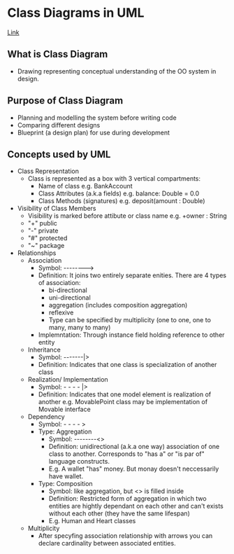 # Class Diagrams in UML  
[Link](https://medium.com/@smagid_allThings/uml-class-diagrams-tutorial-step-by-step-520fd83b300b)  
## What is Class Diagram
* Drawing representing conceptual understanding of the OO system in design.
## Purpose of Class Diagram
* Planning and modelling the system before writing code
* Comparing different designs
* Blueprint (a design plan) for use during development
## Concepts used by UML
* Class Representation
	* Class is represented as a box with 3 vertical compartments:
		* Name of class e.g. BankAccount
		* Class Attributes (a.k.a fields) e.g. balance: Double = 0.0
		* Class Methods (signatures) e.g. deposit(amount : Double)
* Visibility of Class Members
	* Visibility is marked before attibute or class name e.g. +owner : String
	* "+" public
	* "-" private
	* "#" protected
	* "~" package
* Relationships
	* Association
		* Symbol: -------->
		* Definition: It joins two entirely separate enities. There are 4 types of association:
			* bi-directional
			* uni-directional
			* aggregation (includes composition aggregation)
			* reflexive
			* Type can be specified by multiplicity (one to one, one to many, many to many)
		* Implemntation: Through instance field holding reference to other entity
	* Inheritance
		* Symbol: -------|>
		* Definition: Indicates that one class is specialization of another class
	* Realization/ Implementation
		* Symbol: - - - - |>
		* Definition: Indicates that one model element is realization of another e.g. MovablePoint class may be implementation of Movable interface
	* Dependency
		* Symbol: - - - - > 
		* Type: Aggregation
			* Symbol: --------<>
			* Definition: unidirectional (a.k.a one way) association of one class to another. Corresponds to "has a" or "is par of" language constructs.
			* E.g. A wallet "has" money. But monay doesn't neccessarily have wallet.
		* Type: Composition
			* Symbol: like aggregation, but <> is filled inside
			* Definition: Restricted form of aggregation in which two entities are hightly dependant on each other and can't exists without each other (they have the same lifespan)
			* E.g. Human and Heart classes
	* Multiplicity
		* After specyfing association relationship with arrows you can declare cardinality between associated entities.
